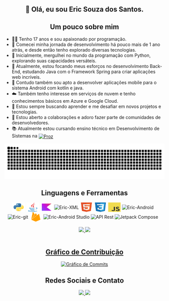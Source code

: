 <h2 align="center">👋 Olá, eu sou Eric Souza dos Santos.</h2>

<h2 align="center">Um pouco sobre mim</h2>


- 👨‍💻 Tenho 17 anos e sou apaixonado por programação.
- 🌟 Comecei minha jornada de desenvolvimento há pouco mais de 1 ano atrás, e desde então tenho explorado diversas tecnologias.
- 🐍 Inicialmente, mergulhei no mundo da programação com Python, explorando suas capacidades versáteis.
- 🍃 Atualmente, estou focando meus esforços no desenvolvimento Back-End, estudando Java com o Framework Spring para criar aplicações web incríveis.
- 📱  Contudo também sou apto a desenvolver aplicações mobile para o sistema Android com kotlin e java.
- ☁️ Também tenho interesse em serviços de nuvem e tenho conhecimentos básicos em Azure e Google Cloud.
- 🚀 Estou sempre buscando aprender e me desafiar em novos projetos e tecnologias.
- 🤝 Estou aberto a colaborações e adoro fazer parte de comunidades de desenvolvedores.
- 📚 Atualmente estou cursando ensino técnico em Desenvolvimento de Sistemas na <a href="https://prozeducacao.com.br/curso/tecnico-em-desenvolvimento-de-sistemas/" target="_blank">
<img align="center" alt="Proz" height="40" width="50" src="https://i.ibb.co/74XK2LK/download-removebg-preview.png"></a>

<div align="center">
<picture>
  <source media="(prefers-color-scheme: dark)" srcset="https://raw.githubusercontent.com/EricSouzaDosSantos/EricSouzaDosSantos/output/github-contribution-grid-snake-dark.svg">
  <source media="(prefers-color-scheme: light)" srcset="https://raw.githubusercontent.com/EricSouzaDosSantos/EricSouzaDosSantos/output/github-contribution-grid-snake.svg">
  <img alt="github-snake" src="https://raw.githubusercontent.com/EricSouzaDosSantos/EricSouzaDosSantos/output/github-contribution-grid-snake.svg">
</picture>
</div>

<h2 align="center">Linguagens e Ferramentas</h2>

  <div style="display: inline_block; margin-right: 10px;" align="center">
    <img align="center" alt="Eric-Python" height="30" width="40" src="https://raw.githubusercontent.com/devicons/devicon/master/icons/python/python-original.svg">
    <img align="center" alt="Eric-Java" height="30" width="40" src="https://raw.githubusercontent.com/devicons/devicon/master/icons/java/java-original.svg">
    <img align="center" alt="Eric-Kotlin" height="30" width="40" src="https://raw.githubusercontent.com/devicons/devicon/master/icons/kotlin/kotlin-original.svg">
    <img align="center" alt="Eric-XML" height="40" width="50" src="https://github.com/EricSouzaDosSantos/EricSouzaDosSantos/assets/139002302/94ab766a-3b7c-428c-a025-07b6359960ce">
    <img align="center" alt="Eric-HTML" height="30" width="40" src="https://raw.githubusercontent.com/devicons/devicon/master/icons/html5/html5-original.svg">
    <img align="center" alt="Eric-CSS" height="30" width="40" src="https://raw.githubusercontent.com/devicons/devicon/master/icons/css3/css3-original.svg">
    <img align="center" alt="Eric-JavaScript" height="30" width="40" src="https://raw.githubusercontent.com/devicons/devicon/master/icons/javascript/javascript-original.svg">
    <img align="center" alt="Eric-Android" height="80" width="90" src="https://media.giphy.com/media/Y4bzv6DYbYzy8jDnoW/giphy.gif">
    <img align="center" alt="Eric-git" height="30" width="40" src="https://cdn.jsdelivr.net/gh/devicons/devicon/icons/git/git-original.svg">
    <img align="center" alt="Eric-Firebase" height="30" width="40" src="https://raw.githubusercontent.com/devicons/devicon/master/icons/firebase/firebase-plain.svg">
    <img align="center" alt="Eric-Android Studio" height="35" width="40" src="https://github.com/EricSouzaDosSantos/EricSouzaDosSantos/assets/139002302/dd7b18e8-631e-41d7-beb9-3ba27274cd41">
    <img align="center" alt="API Rest" height="30" width="40" src="https://github.com/EricSouzaDosSantos/EricSouzaDosSantos/assets/139002302/0c52e907-cf9d-4038-a71d-a9f05acc3393">
    <img align="center" alt="Jetpack Compose" height="40" width="50" src="https://github.com/EricSouzaDosSantos/EricSouzaDosSantos/assets/139002302/f4d47370-80f4-4dfd-9cbf-2420a006ecc0">
  </div>



<br>
<div align="center" display="inline-block">
  <a href="https://github.com/EricSouzaDosSantos">
  <img height="180em" src="https://github-readme-stats.vercel.app/api?username=EricSouzaDosSantos&show_icons=true&theme=react&include_all_commits=true&count_private=true"/>
  <img height="180em" src="https://github-readme-stats.vercel.app/api/top-langs/?username=EricSouzaDosSantos&layout=compact&langs_count=7&theme=react" />
</div>
<br>


<h2 align="center">Gráfico de Contribuição</h2>

<div align="center" display="inline-block">

[![Gráfico de Commits](https://github-readme-streak-stats.herokuapp.com/?user=EricSouzaDosSantos)](https://github-readme-streak-stats.herokuapp.com/?user=EricSouzaDosSantos)

</div>

<h2 align="center">Redes Sociais e Contato</h2>

<div align="center" display="inline-block">

  <a href="https://www.linkedin.com/in/Eric-Souza-dos-Santos" target="_blank">
    <img src="https://img.shields.io/badge/LinkedIn-%230077B5?style=for-the-badge&logo=linkedin&logoColor=white" target="_blank">
  </a>
  <a href="mailto:ericsouzadossantos28@gmail.com" target="_blank">
    <img src="https://img.shields.io/badge/Gmail-%23333?style=for-the-badge&logo=gmail&logoColor=white" target="_blank">
  </a>
</div>
